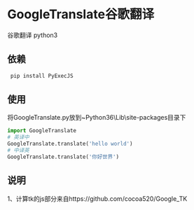 # GoogleTranslate谷歌翻译
谷歌翻译 python3
## 依赖
~~~python
 pip install PyExecJS
~~~
## 使用
将GoogleTranslate.py放到~Python36\Lib\site-packages目录下<br>
~~~python
import GoogleTranslate
# 英译中
GoogleTranslate.translate('hello world')
# 中译英
GoogleTranslate.translate('你好世界')
~~~
## 说明
1、计算tk的js部分来自https://github.com/cocoa520/Google_TK<br>
